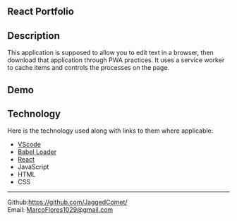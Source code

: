 ## React Portfolio


## Description

This application is supposed to allow you to edit text in a browser, then download that application through PWA practices. It uses a service worker to cache items and controls the processes on the page.


## Demo




## Technology

Here is the technology used along with links to them where applicable:

- [VScode](https://code.visualstudio.com/download)<br>
- [Babel Loader](https://www.npmjs.com/package/babel-loader)<br>
- [React](https://www.npmjs.com/package/react)<br>
- JavaScript<br>
- HTML<br>
- CSS 

____________________________________
Github:https://github.com/JaggedComet/<br>
Email: MarcoFlores1029@gmail.com<br>